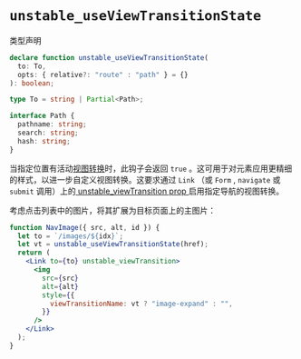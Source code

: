 # `unstable_useViewTransitionState`

类型声明

```ts
declare function unstable_useViewTransitionState(
  to: To,
  opts: { relative?: "route" : "path" } = {}
): boolean;

type To = string | Partial<Path>;

interface Path {
  pathname: string;
  search: string;
  hash: string;
}
```

当指定位置有活动[视图转换](https://developer.mozilla.org/en-US/docs/Web/API/View_Transitions_API)时，此钩子会返回 `true` 。这可用于对元素应用更精细的样式，以进一步自定义视图转换。这要求通过 `Link` （或 `Form` , `navigate` 或 `submit` 调用）上的[ unstable_viewTransition prop ](https://reactrouter.com/en/main/components/link#unstable_viewtransition)启用指定导航的视图转换。

考虑点击列表中的图片，将其扩展为目标页面上的主图片：

```jsx
function NavImage({ src, alt, id }) {
  let to = `/images/${idx}`;
  let vt = unstable_useViewTransitionState(href);
  return (
    <Link to={to} unstable_viewTransition>
      <img
        src={src}
        alt={alt}
        style={{
          viewTransitionName: vt ? "image-expand" : "",
        }}
      />
    </Link>
  );
}
```